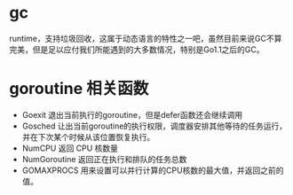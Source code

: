 # gc
runtime，支持垃圾回收，这属于动态语言的特性之一吧，虽然目前来说GC不算完美，但是足以应付我们所能遇到的大多数情况，特别是Go1.1之后的GC。

# goroutine 相关函数

* Goexit 退出当前执行的goroutine，但是defer函数还会继续调用
* Gosched 让出当前goroutine的执行权限，调度器安排其他等待的任务运行，并在下次某个时候从该位置恢复执行。
* NumCPU 返回 CPU 核数量
* NumGoroutine 返回正在执行和排队的任务总数
* GOMAXPROCS 用来设置可以并行计算的CPU核数的最大值，并返回之前的值。